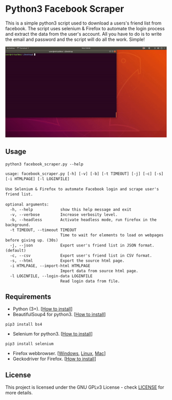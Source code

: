 # Python3 Facebook Scraper

This is a simple python3 script used to download a users's friend list from facebook. The script uses selenium & Firefox to automate the login process and extract the data from the user's account. All you have to do is to write the email and password and the script will do all the work. Simple!

![Example](example.gif)


## Usage
```
python3 facebook_scraper.py --help
```
```
usage: facebook_scraper.py [-h] [-v] [-b] [-t TIMEOUT] [-j] [-c] [-s] [-i HTMLPAGE] [-l LOGINFILE]

Use Selenium & Firefox to automate Facebook login and scrape user's friend list.

optional arguments:
  -h, --help            show this help message and exit
  -v, --verbose         Increase verbosity level.
  -b, --headless        Activate headless mode, run firefox in the background.
  -t TIMEOUT, --timeout TIMEOUT
                        Time to wait for elements to load on webpages before giving up. (30s)
  -j, --json            Export user's friend list in JSON format. (default)
  -c, --csv             Export user's friend list in CSV format.
  -s, --html            Export the source html page.
  -i HTMLPAGE, --import-html HTMLPAGE
                        Import data from source html page.
  -l LOGINFILE, --login-data LOGINFILE
                        Read login data from file.

```

## Requirements
- Python (3+). [[How to install](https://realpython.com/installing-python/)]
- BeautifulSoup4 for python3. [[How to install](https://www.crummy.com/software/BeautifulSoup/bs4/doc/)]
```
pip3 install bs4
```
- Selenium for python3. [[How to install](https://selenium-python.readthedocs.io/installation.html)]
```
pip3 install selenium
```
- Firefox webbrowser.   [[Windows](https://support.mozilla.org/en-US/kb/how-download-and-install-firefox-windows), [Linux](https://support.mozilla.org/en-US/kb/install-firefox-linux), [Mac](https://support.mozilla.org/en-US/kb/how-download-and-install-firefox-mac)]
- Geckodriver for Firefox. [[How to install](https://github.com/mozilla/geckodriver/releases/)]


## License

This project is licensed under the GNU GPLv3 License - check [LICENSE](LICENSE) for more details.
